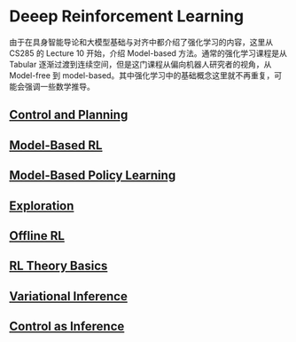 # Deeep Reinforcement Learning
由于在具身智能导论和大模型基础与对齐中都介绍了强化学习的内容，这里从 CS285 的 Lecture 10 开始，介绍 Model-based 方法。通常的强化学习课程是从 Tabular 逐渐过渡到连续空间，但是这门课程从偏向机器人研究者的视角，从 Model-free 到 model-based。其中强化学习中的基础概念这里就不再重复，可能会强调一些数学推导。

## [Control and Planning](./OCP/)

## [Model-Based RL](./MBRL/)

## [Model-Based Policy Learning](./lec12/)

## [Exploration](./lec1314/)

## [Offline RL](./OfflineRL/)

## [RL Theory Basics](./TheoryBasic/)

## [Variational Inference](./Lec18/)

## [Control as Inference](./Lec19/)
